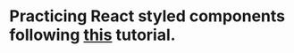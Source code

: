 # Practicing React styled components following [this](https://www.youtube.com/watch?v=iP_HqoCuRI0) tutorial.